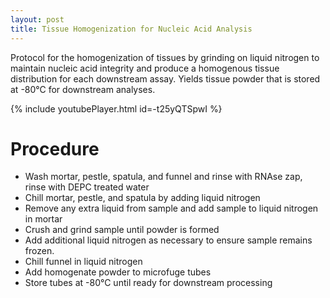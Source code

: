 ```yaml
---
layout: post
title: Tissue Homogenization for Nucleic Acid Analysis
---
```


Protocol for the homogenization of tissues by grinding on liquid nitrogen to maintain nucleic acid integrity and produce a homogenous tissue distribution for each downstream assay.
Yields tissue powder that is stored at -80°C for downstream analyses.

{% include youtubePlayer.html id=-t25yQTSpwI %}

# Procedure
* Wash mortar, pestle, spatula, and funnel and rinse with RNAse zap, rinse with DEPC treated water
* Chill mortar, pestle, and spatula by adding liquid nitrogen
* Remove any extra liquid from sample and add sample to liquid nitrogen in mortar 
* Crush and grind sample until powder is formed
* Add additional liquid nitrogen as necessary to ensure sample remains frozen. 
* Chill funnel in liquid nitrogen
* Add homogenate powder to microfuge tubes
* Store tubes at -80°C until ready for downstream processing